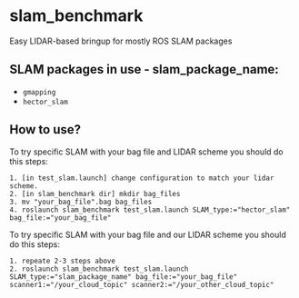 # slam_benchmark
Easy LIDAR-based bringup for mostly ROS SLAM packages

## SLAM packages in use - slam_package_name:
* `gmapping`
* `hector_slam`

## How to use?
To try specific SLAM with your bag file and LIDAR scheme you should do this steps:
```
1. [in test_slam.launch] change configuration to match your lidar scheme.
2. [in slam_benchmark dir] mkdir bag_files
3. mv "your_bag_file".bag bag_files
4. roslaunch slam_benchmark test_slam.launch SLAM_type:="hector_slam" bag_file:="your_bag_file"
```
To try specific SLAM with your bag file and our LIDAR scheme you should do this steps:
```
1. repeate 2-3 steps above
2. roslaunch slam_benchmark test_slam.launch SLAM_type:="slam_package_name" bag_file:="your_bag_file" scanner1:="/your_cloud_topic" scanner2:="/your_other_cloud_topic"
```
